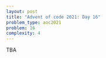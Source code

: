 ```yaml
---
layout: post
title: "Advent of code 2021: Day 16"
problem_type: aoc2021
problem: 16
complexity: 4
---
```


TBA
